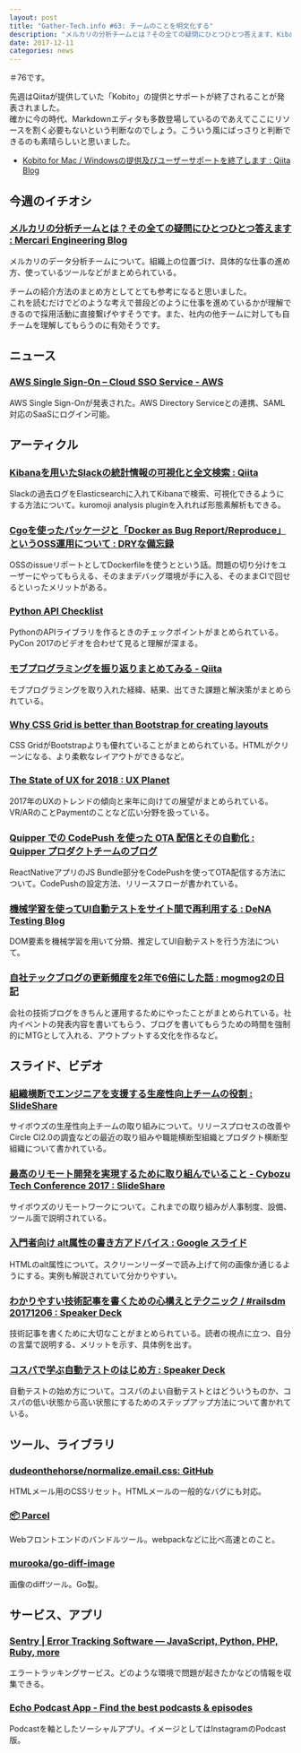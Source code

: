 ```yaml
---
layout: post
title: "Gather-Tech.info #63: チームのことを明文化する"
description: "メルカリの分析チームとは？その全ての疑問にひとつひとつ答えます、Kibanaを用いたSlackの統計情報の可視化と全文検索 など"
date: 2017-12-11
categories: news
---
```


＃76です。

先週はQiitaが提供していた「Kobito」の提供とサポートが終了されることが発表されました。  
確かに今の時代、Markdownエディタも多数登場しているのであえてここにリソースを割く必要もないという判断なのでしょう。こういう風にばっさりと判断できるのも素晴らしいと思いました。

- [Kobito for Mac / Windowsの提供及びユーザーサポートを終了します : Qiita Blog](http://blog.qiita.com/post/168180042619/kobito-for-mac-windows%E3%81%AE%E6%8F%90%E4%BE%9B%E5%8F%8A%E3%81%B3%E3%83%A6%E3%83%BC%E3%82%B6%E3%83%BC%E3%82%B5%E3%83%9D%E3%83%BC%E3%83%88%E3%82%92%E7%B5%82%E4%BA%86%E3%81%97%E3%81%BE%E3%81%99)

## 今週のイチオシ

### [メルカリの分析チームとは？その全ての疑問にひとつひとつ答えます : Mercari Engineering Blog](http://tech.mercari.com/entry/2017/12/06/091807)

メルカリのデータ分析チームについて。組織上の位置づけ、具体的な仕事の進め方、使っているツールなどがまとめられている。

チームの紹介方法のまとめ方としてとても参考になると思いました。  
これを読むだけでどのような考えで普段どのように仕事を進めているかが理解できるので採用活動に直接繋げやすそうです。また、社内の他チームに対しても自チームを理解してもらうのに有効そうです。

## ニュース

### [AWS Single Sign-On – Cloud SSO Service - AWS](https://aws.amazon.com/jp/single-sign-on/)

AWS Single Sign-Onが発表された。AWS Directory Serviceとの連携、SAML対応のSaaSにログイン可能。

## アーティクル

### [Kibanaを用いたSlackの統計情報の可視化と全文検索 : Qiita](https://qiita.com/shinkbr/items/1d4cbec07996a5d65bee)

Slackの過去ログをElasticsearchに入れてKibanaで検索、可視化できるようにする方法について。kuromoji analysis pluginを入れれば形態素解析もできる。

### [Cgoを使ったパッケージと「Docker as Bug Report/Reproduce」というOSS運用について : DRYな備忘録](http://otiai10.hatenablog.com/entry/2017/12/04/013819)

OSSのissueリポートとしてDockerfileを使うとという話。問題の切り分けをユーザーにやってもらえる、そのままデバッグ環境が手に入る、そのままCIで回せるといったメリットがある。

### [Python API Checklist](http://python.apichecklist.com/)

PythonのAPIライブラリを作るときのチェックポイントがまとめられている。PyCon 2017のビデオを合わせて見ると理解が深まる。

### [モブプログラミングを振り返りまとめてみる - Qiita](https://qiita.com/Junichi_M_/items/f30b95a67abeeeb8fd23)

モブプログラミングを取り入れた経緯、結果、出てきた課題と解決策がまとめられている。

### [Why CSS Grid is better than Bootstrap for creating layouts](https://hackernoon.com/how-css-grid-beats-bootstrap-85d5881cf163)

CSS GridがBootstrapよりも優れていることがまとめられている。HTMLがクリーンになる、より柔軟なレイアウトができるなど。

### [The State of UX for 2018 : UX Planet](https://uxplanet.org/the-state-of-ux-for-2018-4b2ea908c837)

2017年のUXのトレンドの傾向と来年に向けての展望がまとめられている。VR/ARのことPaymentのことなど広い分野を扱っている。

### [Quipper での CodePush を使った OTA 配信とその自動化 : Quipper プロダクトチームのブログ](http://quipper.hatenablog.com/entry/2017/12/06/060641)

ReactNativeアプリのJS Bundle部分をCodePushを使ってOTA配信する方法について。CodePushの設定方法、リリースフローが書かれている。

### [機械学習を使ってUI自動テストをサイト間で再利用する : DeNA Testing Blog](http://swet.dena.com/entry/labrador-project-1)

DOM要素を機械学習を用いて分類、推定してUI自動テストを行う方法について。

### [自社テックブログの更新頻度を2年で6倍にした話 : mogmog2の日記](http://mogmog2.hatenablog.com/entry/2017/12/07/133429)

会社の技術ブログをきちんと運用するためにやったことがまとめられている。社内イベントの発表内容を書いてもらう、ブログを書いてもらうための時間を強制的にMTGとして入れる、アウトプットする文化を作るなど。

## スライド、ビデオ

### [組織横断でエンジニアを支援する生産性向上チームの役割 : SlideShare](https://www.slideshare.net/miyajan/ss-83175725)

サイボウズの生産性向上チームの取り組みについて。リリースプロセスの改善やCircle CI2.0の調査などの最近の取り組みや職能横断型組織とプロダクト横断型組織について書かれている。

### [最高のリモート開発を実現するために取り組んでいること - Cybozu Tech Conference 2017 : SlideShare](https://www.slideshare.net/ssuserd4b8ca/cybozu-tech-conference-2017)

サイボウズのリモートワークについて。これまでの取り組みが人事制度、設備、ツール面で説明されている。

### [入門者向け alt属性の書き方アドバイス : Google スライド](https://docs.google.com/presentation/d/10MjLH0mqXy3p4qTFNOPoaFz_PAOc0k9nLP_ID4mvnd0/edit#slide=id.p)

HTMLのalt属性について。スクリーンリーダーで読み上げて何の画像か通じるようにする。実例も解説されていて分かりやすい。

### [わかりやすい技術記事を書くための心構えとテクニック / #railsdm 20171206 : Speaker Deck](https://speakerdeck.com/jnchito/number-railsdm-20171206)

技術記事を書くために大切なことがまとめられている。読者の視点に立つ、自分の言葉で説明する、メリットを示す、具体例を出す。

### [コスパで学ぶ自動テストのはじめ方 : Speaker Deck](https://speakerdeck.com/orgachem/kosupadexue-buzi-dong-tesutofalsehazimefang)

自動テストの始め方について。コスパのよい自動テストとはどういうものか、コスパの低い状態から高い状態にするためのステップアップ方法について書かれている。

## ツール、ライブラリ

### [dudeonthehorse/normalize.email.css: GitHub](https://github.com/dudeonthehorse/normalize.email.css)

HTMLメール用のCSSリセット。HTMLメールの一般的なバグにも対応。

### [📦 Parcel](https://parceljs.org/)

Webフロントエンドのバンドルツール。webpackなどに比べ高速とのこと。

### [murooka/go-diff-image](https://github.com/murooka/go-diff-image)

画像のdiffツール。Go製。

## サービス、アプリ

### [Sentry | Error Tracking Software — JavaScript, Python, PHP, Ruby, more](https://sentry.io/welcome/)

エラートラッキングサービス。どのような環境で問題が起きたかなどの情報を収集できる。

### [Echo Podcast App - Find the best podcasts & episodes](https://echopodcasts.com/)

Podcastを軸としたソーシャルアプリ。イメージとしてはInstagramのPodcast版。
